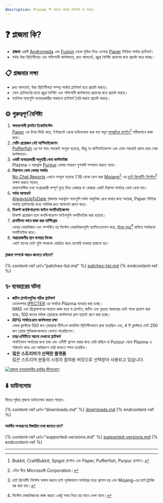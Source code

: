 ```yaml
---
description: Plazma কী ধরনের সার্ভার প্ল্যাটফর্ম তা জানুন।
---
```


# ❓ প্লাজমা কি?

- **প্লাজমা** একটি [Andromeda](https://github.com/EarendelArchived/Andromeda) এবং [Fusion](https://github.com/RuinedTechnologyUnify/Fusion) থেকে সুবিধা নিয়ে এসেছে [Paper](https://github.com/PaperMC/Paper) ভিত্তিক সার্ভার প্ল্যাটফর্ম।
- সর্বদা উচ্চ স্থিতিশীলতা এবং শক্তিশালী কার্যক্ষমতা, দ্রুত আপডেট, প্রচুর বৈশিষ্ট্য প্রদানের জন্য প্রচেষ্টা করে যাচ্ছে।

## 📋 প্লাজমার লক্ষ্য <a href="#id-1" id="id-1"></a>

- দ্রুত আপডেট, উচ্চ স্থিতিশীলতা সম্পন্ন সার্ভার প্ল্যাটফর্ম হতে প্রচেষ্টা করছে।
- মোড প্ল্যাটফর্মের মতো প্রচুর বৈশিষ্ট্য এবং শক্তিশালী কার্যক্ষমতা প্রদানের জন্য প্রচেষ্টা করছে।
- ভ্যানিলা প্যাচগুলি ব্যবহারকারীর সাজানো প্ল্যাটফর্ম তৈরি করতে প্রচেষ্টা করছে।

## ⚙️ গুরুত্বপূর্ণ বৈশিষ্ট্য <a href="#id-2" id="id-2"></a>

1. **ক্ষমতাশালী প্লাগইন ইকোসিস্টেম**\
   [Paper](https://github.com/PaperMC/Paper) এর উপর ভিত্তি করে,
   ইন্টারনেট থেকে ডাউনলোড করা যায় বহুল [সাম্প্রতিক প্লাগইন](#user-content-fn-1)[^1] সঠিকভাবে কাজ করে।
2. **সেটিং প্রয়োজন নেই অপ্টিমাইজেশন**\
   [Pufferfish](https://github.com/pufferfish-gg/Pufferfish) এর সব প্যাচ সহজেই সংযুক্ত হয়েছে,
   কিছু স্ব-অপ্টিমাইজেশন এবং মোড সহজেই প্রদান করে সেরা কার্যক্ষমতা।
3. **একটি ব্যবহারকারী অনুযায়ী খেলা কাস্টমাইজ**\
   Plazma এ অন্তর্ভুক্ত [Purpur](https://github.com/PurpurMC/Purpur) খেলার সাধারণ গুণাবলী সম্পাদন করতে পারে।
4. **নিরাপদে খেলা খেলার সার্ভার**\
   [No Chat Reports](https://github.com/Aizistral-Studios/No-Chat-Reports) এখানে সংযুক্ত হয়েছে 1.19 থেকে যোগ করা
   [Mojang](#user-content-fn-2)[^2] এর [চ্যাট রিপোর্টিং সিস্টেম](#user-content-fn-3)[^3] অক্ষম করতে পারেন,\
   ডায়াগনস্টিক তথ্য সংগ্রহকারী সম্পূর্ণ মুছে দিয়ে খোজার না খোজার একটি নিরাপদ সার্ভারে খেলা খেলা যায়।
5. **সর্বদা আপডেট**\
   [AlwaysUpToDate](https://github.com/PlazmaMC/AlwaysUpToDate) প্লাজমার অন্তর্ভুক্ত প্যাচগুলি সর্বদা আধুনিক রেখে রাখার জন্য সহায়ক, Paper ভিত্তিক সার্ভার প্ল্যাটফর্মের মধ্যে সর্বাধিক দ্রুত আপডেট প্রদান করে।
6. **ডিফল্ট কনফিগারেশন ফাইল অপটিমাইজেশন**\
   ডিফল্ট প্রয়োজন হলে কনফিগারেশন ফাইলগুলি অপটিমাইজ করা হয়েছে।
7. **প্রণালীগত ভাবে কাজ করা মাল্টিথ্রেড**\
   খেলার মেকানিজম এবং সম্পর্কিত নয় সিস্টেম মেকানিজমগুলি অ্যাসিংক্রোনাস করে, [বিলম্ব সময়](#user-content-fn-4)[^4] কমিয়ে সার্ভারকে অপটিমাইজ করে।
8. **অপ্রয়োজনীয় স্থান ব্যবহার নিষেধ**\
   একই মানের ডেটা গুলি সমস্তকে একত্রিত করে মেমোরি ব্যবহার হারানো হয়।

#### প্লাজমা সম্পর্কে আরও জানতে চাইলে? <a href="#etc-1" id="etc-1"></a>

{% content-ref url="patches-list.md" %}
[patches-list.md](patches-list.md)
{% endcontent-ref %}

## ✨ ব্যবহারের ঘটনা <a href="#id-3" id="id-3"></a>

- **জটিল প্লাগইনগুলির সঠিক প্ল্যাটফর্ম**\
  ডেভেলপার [IPECTER](https://github.com/IPECTER) এর সার্ভারে Plazma ব্যবহার করা হচ্ছে।\
  NMS এবং রিফ্লেকশনের মাধ্যমে কাজ করে স্ব-প্লাগইন, জটিল এবং বৃহত্তর আকারের ডেটা প্যাক প্রয়োগ করা হচ্ছে,
  100 জনের অধিক প্লেয়ারকে কার্যক্ষমতা হ্রাস ছাড়াই গ্রহণ করা হচ্ছে।
- **RPG সার্ভারে দ্রুত কার্যক্ষমতা রক্ষা**\
  একক ক্লাস্টারে 100 জন প্লেয়ারকে টিপিএস কমাবিনা স্থিতিশীলভাবে রাখা হয়েছিল এবং,
  4 টি ক্লাস্টারে মোট 250 জন প্লেয়ার সুবিধাজনকভাবে খেলতে পারেছিলেন।
- **চাঙ্ক/এন্টিটিতে আলো দেখানো প্ল্যাটফর্ম**\
  সার্ভাইভাল সার্ভারের জন্য চাঙ্ক এবং এন্টিটি প্রসেস করার জন্য দেরি হচ্ছিল যা Purpur থেকে Plazma এ পরিবর্তন করে এবং অধিকাংশ দেরি কমাতে সক্ষম হয়েছিল।
- **많은 스트리머가 선택한 플랫폼**\
  많은 스트리머 분들의 시청자 참여용 버킷으로 선택받아 사용되고 있습니다.

<a href="https://bstats.org/plugin/server-implementation/Plazma/18047">
   <img src="https://badge.plazmamc.org/internal/bstats" alt="প্লাজমা ব্যবহারকারীর প্রবৃদ্ধির জীবনকোণ">
</a>

## ⬇️ ডাউনলোড

নীচের পৃষ্ঠায় প্লাজমা ডাউনলোড করতে পারেন।

{% content-ref url="downloads.md" %}
[downloads.md](downloads.md)
{% endcontent-ref %}

#### সমর্থিত সংস্করণের বিস্তারিত তথ্য জানতে চান?

{% content-ref url="supported-versions.md" %}
[supported-versions.md](supported-versions.md)
{% endcontent-ref %}

***

[^1]: Bukkit, CraftBukkit, Spigot প্লাগইন এবং Paper, Pufferfish, Purpur প্লাগইন।

[^2]: এটার নীচে Microsoft Corporation।

[^3]: চ্যাট রিপোর্টিং সিস্টেম অক্ষম করলে চ্যাট পূর্নাঙ্কভাবে সার্ভারের মধ্যে প্রসেস হয় এবং Mojang-এর চ্যাট ট্র্যাকিং বন্ধ করা যায়।

[^4]: সিস্টেম মেকানিজমের কাজ করতে একটু সময় নিতে হয় যাতে খেলা থামে।
